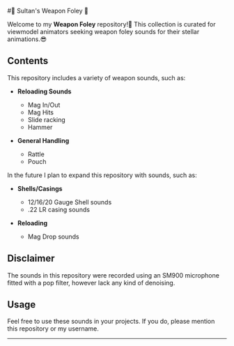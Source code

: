 #🔫 Sultan's Weapon Foley 🔫

Welcome to my **Weapon Foley** repository!👋 This collection is curated for viewmodel animators seeking weapon foley sounds for their stellar animations.😎

## Contents

This repository includes a variety of weapon sounds, such as:

- **Reloading Sounds**
  - Mag In/Out
  - Mag Hits
  - Slide racking
  - Hammer
 
- **General Handling**
  - Rattle
  - Pouch

In the future I plan to expand this repository with sounds, such as:

- **Shells/Casings**
  - 12/16/20 Gauge Shell sounds
  - .22 LR casing sounds
 
- **Reloading**
  - Mag Drop sounds

## Disclaimer

The sounds in this repository were recorded using an SM900 microphone fitted with a pop filter, however lack any kind of denoising.

## Usage

Feel free to use these sounds in your projects. If you do, please mention this repository or my username. 

---
